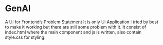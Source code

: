 # GenAI
A UI for Frontend’s Problem Statement 
It is only UI Application 
I tried by best to make it working but there are still some problem with it. 
It consist of index.html where the main component and js is written, also contain style.css for styling. 

